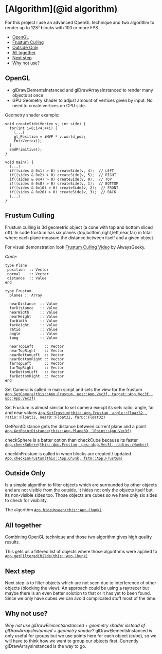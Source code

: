 # [Algorithm](@id algorithm)

For this project i use an advanced OpenGL technique and two algorithm to render up to 128³ blocks with 100 or more FPS.

* [OpenGL](#OpenGL-1)
* [Frustum Culling](#Frustum-Culling-1)
* [Outside Only](#Outside-Only-1)
* [All together](#All-together-1)
* [Next step](#Next-step-1)
* [Why not use?](#Why-not-use?-1)

## OpenGL
* glDrawElementsInstanced and glDrawArraysInstanced to render many objects at once
* GPU Geometry shader to adjust amount of vertices given by input. No need to create vertices on CPU side. 
  
Geometry shader example:
```
void createSide(Vertex v, int side) {
  for(int i=0;i<4;++i) {
    (...)
    gl_Position = iMVP * v.world_pos;
    EmitVertex();
  }
  EndPrimitive();
}

void main() {
  (...)
  if((sides & 0x1) > 0) createSide(v, 4);  // LEFT
  if((sides & 0x2) > 0) createSide(v, 5);  // RIGHT
  if((sides & 0x4) > 0) createSide(v, 0);  // TOP
  if((sides & 0x8) > 0) createSide(v, 1);  // BOTTOM
  if((sides & 0x10) > 0) createSide(v, 2);  // FRONT
  if((sides & 0x20) > 0) createSide(v, 3);  // BACK
  (...)
}
```

## Frustum Culling
Frustum culling is 3d geometric object (a cone with top and bottom sliced off).
In code frustum has six planes (top,bottom,right,left,near,far) in total where each plane measure the distance between itself and a given object. 

For visual demonstration look [Frustum Culling Video](https://youtu.be/E6r9IzakO0U) by AlwaysGeeky.

*Code:*

```
type Plane
 position  :: Vector
 normal    :: Vector
 distance  :: Value
end
```

```
type Frustum
  planes :: Array
  
  nearDistance  :: Value
  farDistance   :: Value
  nearWidth     :: Value
  nearHeight    :: Value
  farWidth      :: Value
  farHeight     :: Value
  ratio         :: Value
  angle         :: Value
  tang          :: Value
  
  nearTopLeft     :: Vector
  nearTopRight    :: Vector
  nearBottomLeft  :: Vector
  nearBottomRight :: Vector
  farTopLeft      :: Vector
  farTopRight     :: Vector
  farBottomLeft   :: Vector
  farBottomRight  :: Vector
end
```

Set Camera is called in main script and sets the view for the frustum
[`App.SetCamera(this::App.Frustum, pos::App.Vec3f, target::App.Vec3f, up::App.Vec3f)`](@ref)

Set Frustum is almost similiar to set camera execpt its sets ratio, angle, far and near values
[`App.SetFrustum(this::App.Frustum, angle::Float32, ratio::Float32, nearD::Float32, farD::Float32)`](@ref)

GetPointDistance gets the distance between current plane and a point
[`App.GetPointDistance(this::App.Plane3D, lPoint::App.Vec3f)`](@ref)

checkSphere is a batter option than checkCube because its faster
[`App.checkSphere(this::App.Frustum, pos::App.Vec3f, radius::Number)`](@ref)

checkInFrustum is called in when blocks are created / updated
[`App.checkInFrustum(this::App.Chunk, fstm::App.Frustum)`](@ref)

## Outside Only
Is a simple algorithm to filter objects which are surrounded by other objects and are not visible from the outside.
It hides not only the objects itself but its non-visible sides too. Those objects are cubes so we have only six sides to check for visibility.

The algorithm
[`App.hideUnseen(this::App.Chunk)`](@ref)

## All together
Combining OpenGL technique and those two algorithm gives high quality results.

This gets us a filtered list of objects where those algorithms were applied to
[`App.getFilteredChilds(this::App.Chunk)`](@ref)

## Next step
Next step is to filter objects which are not seen due to interference of other objects (blocking the view).
An approach could be using a raytracer but maybe there is an even better solution to that or it has yet to been found.
Since we only have cubes we can avoid complicated stuff most of the time.

## Why not use?
*Why not use glDrawElementsInstanced + geometry shader instead of glDrawArraysInstanced + geometry shader?*
glDrawElementsInstanced is only useful for groups but we use points here for each object (cube),
so we will have to think how we want to group our objects first. Currently glDrawArraysInstanced is the way to go.

